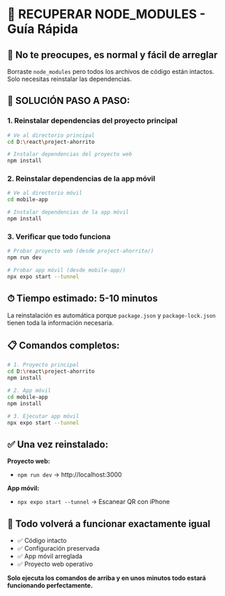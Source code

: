 # 🔧 RECUPERAR NODE_MODULES - Guía Rápida

## 🚨 **No te preocupes, es normal y fácil de arreglar**

Borraste `node_modules` pero todos los archivos de código están intactos. Solo necesitas reinstalar las dependencias.

## 🚀 **SOLUCIÓN PASO A PASO:**

### 1. **Reinstalar dependencias del proyecto principal**
```bash
# Ve al directorio principal
cd D:\react\project-ahorrito

# Instalar dependencias del proyecto web
npm install
```

### 2. **Reinstalar dependencias de la app móvil**
```bash
# Ve al directorio móvil
cd mobile-app

# Instalar dependencias de la app móvil
npm install
```

### 3. **Verificar que todo funciona**
```bash
# Probar proyecto web (desde project-ahorrito/)
npm run dev

# Probar app móvil (desde mobile-app/)
npx expo start --tunnel
```

## ⏱ **Tiempo estimado: 5-10 minutos**

La reinstalación es automática porque `package.json` y `package-lock.json` tienen toda la información necesaria.

## 📋 **Comandos completos:**

```bash
# 1. Proyecto principal
cd D:\react\project-ahorrito
npm install

# 2. App móvil  
cd mobile-app
npm install

# 3. Ejecutar app móvil
npx expo start --tunnel
```

## ✅ **Una vez reinstalado:**

**Proyecto web:**
- `npm run dev` → http://localhost:3000

**App móvil:**
- `npx expo start --tunnel` → Escanear QR con iPhone

## 🎯 **Todo volverá a funcionar exactamente igual**

- ✅ Código intacto
- ✅ Configuración preservada  
- ✅ App móvil arreglada
- ✅ Proyecto web operativo

**Solo ejecuta los comandos de arriba y en unos minutos todo estará funcionando perfectamente.**